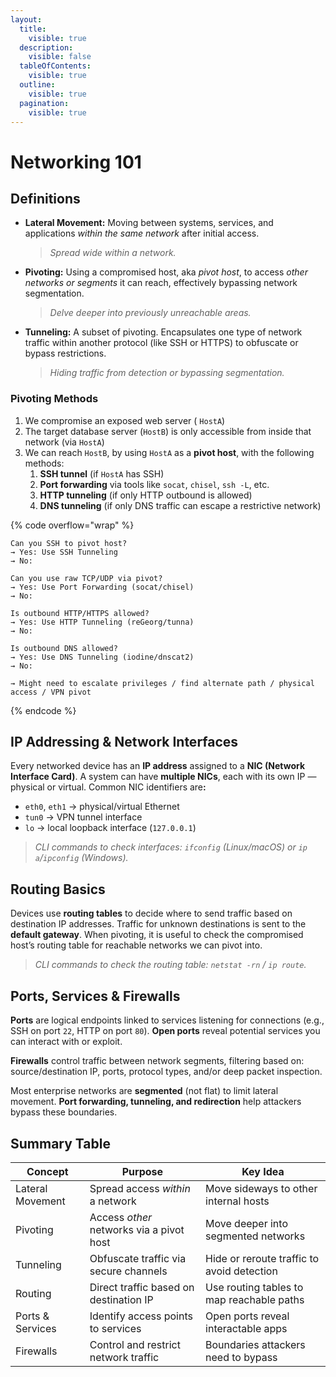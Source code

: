 ```yaml
---
layout:
  title:
    visible: true
  description:
    visible: false
  tableOfContents:
    visible: true
  outline:
    visible: true
  pagination:
    visible: true
---
```


# Networking 101

## **Definitions**

*   **Lateral Movement:** Moving between systems, services, and applications _within the same network_ after initial access.

    > _Spread wide within a network._
*   **Pivoting:** Using a compromised host, aka _pivot host_, to access _other networks or segments_ it can reach, effectively bypassing network segmentation.

    > _Delve deeper into previously unreachable areas._
*   **Tunneling:** A subset of pivoting. Encapsulates one type of network traffic within another protocol (like SSH or HTTPS) to obfuscate or bypass restrictions.

    > _Hiding traffic from detection or bypassing segmentation._

### Pivoting Methods

1. We compromise an exposed web server ( `HostA`)
2. The target database server (`HostB`) is only accessible from inside that network (via `HostA`)
3. We can reach `HostB`, by using `HostA` as a **pivot host**, with the following methods:
   1. **SSH tunnel** (if `HostA` has SSH)
   2. **Port forwarding** via tools like `socat`, `chisel`, `ssh -L`, etc.
   3. **HTTP tunneling** (if only HTTP outbound is allowed)
   4. **DNS tunneling** (if only DNS traffic can escape a restrictive network)

{% code overflow="wrap" %}
```
Can you SSH to pivot host? 
→ Yes: Use SSH Tunneling
→ No:

Can you use raw TCP/UDP via pivot?
→ Yes: Use Port Forwarding (socat/chisel)
→ No:

Is outbound HTTP/HTTPS allowed?
→ Yes: Use HTTP Tunneling (reGeorg/tunna)
→ No:

Is outbound DNS allowed?
→ Yes: Use DNS Tunneling (iodine/dnscat2)
→ No:

→ Might need to escalate privileges / find alternate path / physical access / VPN pivot
```
{% endcode %}

## **IP Addressing & Network Interfaces**

Every networked device has an **IP address** assigned to a **NIC (Network Interface Card)**. A system can have **multiple NICs**, each with its own IP — physical or virtual. Common NIC identifiers ar&#x65;**:**

* `eth0`, `eth1` → physical/virtual Ethernet
* `tun0` → VPN tunnel interface
* `lo` → local loopback interface (`127.0.0.1`)

> _CLI commands to check interfaces: `ifconfig` (Linux/macOS) or `ip a`/`ipconfig` (Windows)._

## **Routing Basics**

Devices use **routing tables** to decide where to send traffic based on destination IP addresses. Traffic for unknown destinations is sent to the **default gateway**. When pivoting, it is useful to check the compromised host’s routing table for reachable networks we can pivot into.

> _CLI commands to check the routing table: `netstat -rn` / `ip route`._

## **Ports, Services & Firewalls**

**Ports** are logical endpoints linked to services listening for connections (e.g., SSH on port `22`, HTTP on port `80`). **Open ports** reveal potential services you can interact with or exploit.&#x20;

**Firewalls** control traffic between network segments, filtering based on: source/destination IP, ports, protocol types, and/or deep packet inspection.

Most enterprise networks are **segmented** (not flat) to limit lateral movement. **Port forwarding, tunneling, and redirection** help attackers bypass these boundaries.

## **Summary Table**

| Concept          | Purpose                                  | Key Idea                                   |
| ---------------- | ---------------------------------------- | ------------------------------------------ |
| Lateral Movement | Spread access _within_ a network         | Move sideways to other internal hosts      |
| Pivoting         | Access _other_ networks via a pivot host | Move deeper into segmented networks        |
| Tunneling        | Obfuscate traffic via secure channels    | Hide or reroute traffic to avoid detection |
| Routing          | Direct traffic based on destination IP   | Use routing tables to map reachable paths  |
| Ports & Services | Identify access points to services       | Open ports reveal interactable apps        |
| Firewalls        | Control and restrict network traffic     | Boundaries attackers need to bypass        |
